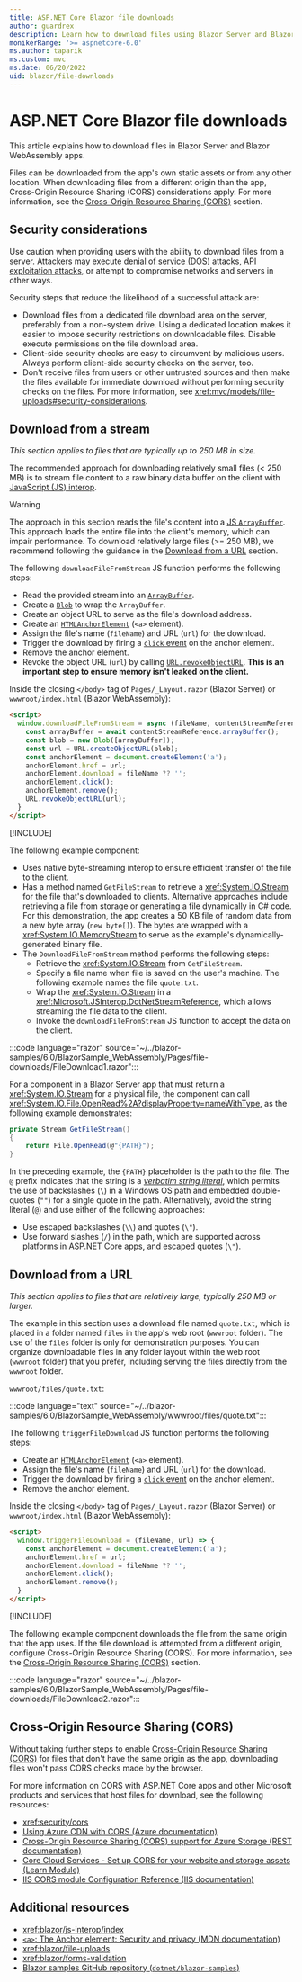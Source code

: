 ```yaml
---
title: ASP.NET Core Blazor file downloads
author: guardrex
description: Learn how to download files using Blazor Server and Blazor WebAssembly.
monikerRange: '>= aspnetcore-6.0'
ms.author: taparik
ms.custom: mvc
ms.date: 06/20/2022
uid: blazor/file-downloads
---
```

# ASP.NET Core Blazor file downloads

This article explains how to download files in Blazor Server and Blazor WebAssembly apps.

Files can be downloaded from the app's own static assets or from any other location. When downloading files from a different origin than the app, Cross-Origin Resource Sharing (CORS) considerations apply. For more information, see the [Cross-Origin Resource Sharing (CORS)](#cross-origin-resource-sharing-cors) section.

## Security considerations

Use caution when providing users with the ability to download files from a server. Attackers may execute [denial of service (DOS)](/windows-hardware/drivers/ifs/denial-of-service) attacks, [API exploitation attacks](https://developer.mozilla.org/docs/Web/HTML/Element/a#security_and_privacy), or attempt to compromise networks and servers in other ways.

Security steps that reduce the likelihood of a successful attack are:

* Download files from a dedicated file download area on the server, preferably from a non-system drive. Using a dedicated location makes it easier to impose security restrictions on downloadable files. Disable execute permissions on the file download area.
* Client-side security checks are easy to circumvent by malicious users. Always perform client-side security checks on the server, too.
* Don't receive files from users or other untrusted sources and then make the files available for immediate download without performing security checks on the files. For more information, see <xref:mvc/models/file-uploads#security-considerations>.

## Download from a stream

*This section applies to files that are typically up to 250 MB in size.*

The recommended approach for downloading relatively small files (\< 250 MB) is to stream file content to a raw binary data buffer on the client with [JavaScript (JS) interop](xref:blazor/js-interop/index).

> [!WARNING]
> The approach in this section reads the file's content into a [JS `ArrayBuffer`](https://developer.mozilla.org/docs/Web/JavaScript/Reference/Global_Objects/ArrayBuffer). This approach loads the entire file into the client's memory, which can impair performance. To download relatively large files (\>= 250 MB), we recommend following the guidance in the [Download from a URL](#download-from-a-url) section.

The following `downloadFileFromStream` JS function performs the following steps:

* Read the provided stream into an [`ArrayBuffer`](https://developer.mozilla.org/docs/Web/JavaScript/Reference/Global_Objects/ArrayBuffer).
* Create a [`Blob`](https://developer.mozilla.org/docs/Web/API/Blob) to wrap the `ArrayBuffer`.
* Create an object URL to serve as the file's download address.
* Create an [`HTMLAnchorElement`](https://developer.mozilla.org/docs/Web/API/HTMLAnchorElement) (`<a>` element).
* Assign the file's name (`fileName`) and URL (`url`) for the download.
* Trigger the download by firing a [`click` event](https://developer.mozilla.org/docs/Web/API/HTMLElement/click) on the anchor element.
* Remove the anchor element.
* Revoke the object URL (`url`) by calling [`URL.revokeObjectURL`](https://developer.mozilla.org/docs/Web/API/URL/revokeObjectURL). **This is an important step to ensure memory isn't leaked on the client.**

Inside the closing `</body>` tag of `Pages/_Layout.razor` (Blazor Server) or `wwwroot/index.html` (Blazor WebAssembly):

```html
<script>
  window.downloadFileFromStream = async (fileName, contentStreamReference) => {
    const arrayBuffer = await contentStreamReference.arrayBuffer();
    const blob = new Blob([arrayBuffer]);
    const url = URL.createObjectURL(blob);
    const anchorElement = document.createElement('a');
    anchorElement.href = url;
    anchorElement.download = fileName ?? '';
    anchorElement.click();
    anchorElement.remove();
    URL.revokeObjectURL(url);
  }
</script>
```

[!INCLUDE[](~/blazor/includes/js-location.md)]

The following example component:

* Uses native byte-streaming interop to ensure efficient transfer of the file to the client.
* Has a method named `GetFileStream` to retrieve a <xref:System.IO.Stream> for the file that's downloaded to clients. Alternative approaches include retrieving a file from storage or generating a file dynamically in C# code. For this demonstration, the app creates a 50 KB file of random data from a new byte array (`new byte[]`). The bytes are wrapped with a <xref:System.IO.MemoryStream> to serve as the example's dynamically-generated binary file.
* The `DownloadFileFromStream` method performs the following steps:
  * Retrieve the <xref:System.IO.Stream> from `GetFileStream`.
  * Specify a file name when file is saved on the user's machine. The following example names the file `quote.txt`.
  * Wrap the <xref:System.IO.Stream> in a <xref:Microsoft.JSInterop.DotNetStreamReference>, which allows streaming the file data to the client.
  * Invoke the `downloadFileFromStream` JS function to accept the data on the client.

:::code language="razor" source="~/../blazor-samples/6.0/BlazorSample_WebAssembly/Pages/file-downloads/FileDownload1.razor":::

For a component in a Blazor Server app that must return a <xref:System.IO.Stream> for a physical file, the component can call <xref:System.IO.File.OpenRead%2A?displayProperty=nameWithType>, as the following example demonstrates:

```csharp
private Stream GetFileStream()
{
    return File.OpenRead(@"{PATH}");
}
```

In the preceding example, the `{PATH}` placeholder is the path to the file. The `@` prefix indicates that the string is a [*verbatim string literal*](/dotnet/csharp/programming-guide/strings/#verbatim-string-literals), which permits the use of backslashes (`\`) in a Windows OS path and embedded double-quotes (`""`) for a single quote in the path. Alternatively, avoid the string literal (`@`) and use either of the following approaches:

* Use escaped backslashes (`\\`) and quotes (`\"`).
* Use forward slashes (`/`) in the path, which are supported across platforms in ASP.NET Core apps, and escaped quotes (`\"`).

## Download from a URL

*This section applies to files that are relatively large, typically 250 MB or larger.*

The example in this section uses a download file named `quote.txt`, which is placed in a folder named `files` in the app's web root (`wwwroot` folder). The use of the `files` folder is only for demonstration purposes. You can organize downloadable files in any folder layout within the web root (`wwwroot` folder) that you prefer, including serving the files directly from the `wwwroot` folder.

`wwwroot/files/quote.txt`:

:::code language="text" source="~/../blazor-samples/6.0/BlazorSample_WebAssembly/wwwroot/files/quote.txt":::

The following `triggerFileDownload` JS function performs the following steps:

* Create an [`HTMLAnchorElement`](https://developer.mozilla.org/docs/Web/API/HTMLAnchorElement) (`<a>` element).
* Assign the file's name (`fileName`) and URL (`url`) for the download.
* Trigger the download by firing a [`click` event](https://developer.mozilla.org/docs/Web/API/HTMLElement/click) on the anchor element.
* Remove the anchor element.

Inside the closing `</body>` tag of `Pages/_Layout.razor` (Blazor Server) or `wwwroot/index.html` (Blazor WebAssembly):

```html
<script>
  window.triggerFileDownload = (fileName, url) => {
    const anchorElement = document.createElement('a');
    anchorElement.href = url;
    anchorElement.download = fileName ?? '';
    anchorElement.click();
    anchorElement.remove();
  }
</script>
```

[!INCLUDE[](~/blazor/includes/js-location.md)]

The following example component downloads the file from the same origin that the app uses. If the file download is attempted from a different origin, configure Cross-Origin Resource Sharing (CORS). For more information, see the [Cross-Origin Resource Sharing (CORS)](#cross-origin-resource-sharing-cors) section.

:::code language="razor" source="~/../blazor-samples/6.0/BlazorSample_WebAssembly/Pages/file-downloads/FileDownload2.razor":::

## Cross-Origin Resource Sharing (CORS)

Without taking further steps to enable [Cross-Origin Resource Sharing (CORS)](https://developer.mozilla.org/docs/Web/HTTP/CORS) for files that don't have the same origin as the app, downloading files won't pass CORS checks made by the browser.

For more information on CORS with ASP.NET Core apps and other Microsoft products and services that host files for download, see the following resources:

* <xref:security/cors>
* [Using Azure CDN with CORS (Azure documentation)](/azure/cdn/cdn-cors)
* [Cross-Origin Resource Sharing (CORS) support for Azure Storage (REST documentation)](/rest/api/storageservices/cross-origin-resource-sharing--cors--support-for-the-azure-storage-services)
* [Core Cloud Services - Set up CORS for your website and storage assets (Learn Module)](/learn/modules/set-up-cors-website-storage/)
* [IIS CORS module Configuration Reference (IIS documentation)](/iis/extensions/cors-module/cors-module-configuration-reference)

## Additional resources

* <xref:blazor/js-interop/index>
* [`<a>`: The Anchor element: Security and privacy (MDN documentation)](https://developer.mozilla.org/docs/Web/HTML/Element/a#security_and_privacy)
* <xref:blazor/file-uploads>
* <xref:blazor/forms-validation>
* [Blazor samples GitHub repository (`dotnet/blazor-samples`)](https://github.com/dotnet/blazor-samples)
